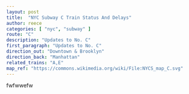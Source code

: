 ```yaml
---
layout: post
title:  "NYC Subway C Train Status And Delays"
author: reece
categories: [ "nyc", "subway" ]
route: "C"
description: "Updates to No. C"
first_paragraph: "Updates to No. C"
direction_out: "Downtown & Brooklyn"
direction_back: "Manhattan"
related_trains: "A,E"
map_ref: "https://commons.wikimedia.org/wiki/File:NYCS_map_C.svg"
---
```


fwfwwefw
